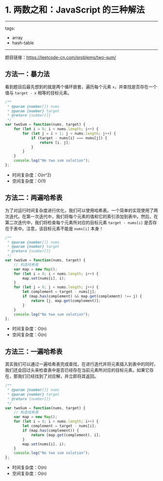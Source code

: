 # 1. 两数之和：JavaScript 的三种解法

---
tags:
  - array
  - hash-table
---

题目链接：https://leetcode-cn.com/problems/two-sum/

## 方法一：暴力法

看到题目后最先想到的就是两个循环嵌套，遍历每个元素 `x`，并查找是否存在一个值与 `target - x` 相等的目标元素。

```js
/**
 * @param {number[]} nums
 * @param {number} target
 * @return {number[]}
 */
var twoSum = function(nums, target) {
    for (let i = 0; i < nums.length; i++) {
        for (let j = i + 1; j < nums.length; j++) {
            if (target - nums[i] === nums[j]) {
                return [i, j];
            }
        }
    }
    console.log("No two sum solution");
};
```

- 时间复杂度：O(n^2)
- 空间复杂度：O(1)


## 方法二：两遍哈希表

为了对运行时间复杂度进行优化，我们可以使用哈希表。一个简单的实现使用了两次迭代。在第一次迭代中，我们将每个元素的值和它的索引添加到表中。然后，在第二次迭代中，我们将检查每个元素所对应的目标元素 `target - nums[i]` 是否存在于表中。注意，该目标元素不能是 `nums[i]` 本身！

```js
/**
 * @param {number[]} nums
 * @param {number} target
 * @return {number[]}
 */
var twoSum = function(nums, target) {
    // 构造哈希表
    var map = new Map();
    for (let i = 0; i < nums.length; i++) {
        map.set(nums[i], i);
    }
    for (let j = 0; j < nums.length; j++) {
        let complement = target - nums[j];
        if (map.has(complement) && map.get(complement) !== j) {
            return [j, map.get(complement)];
        }
    }
    console.log("No two sum solution");
};
```

- 时间复杂度：O(n)
- 空间复杂度：O(n)


## 方法三：一遍哈希表

其实我们可以通过一遍哈希表完成查找，在进行迭代并将元素插入到表中的同时，我们还会回过头来检查表中是否已经存在当前元素所对应的目标元素。如果它存在，那我们已经找到了对应解，并立即将其返回。

```js
/**
 * @param {number[]} nums
 * @param {number} target
 * @return {number[]}
 */
var twoSum = function(nums, target) {
    // 构造哈希表
    var map = new Map();
    for (let i = 0; i < nums.length; i++) {
        let complement = target - nums[i];
        if (map.has(complement)) {
            return [map.get(complement), i];
        }
        map.set(nums[i], i);
    }
    console.log("No two sum solution");
};
```

- 时间复杂度：O(n)
- 空间复杂度：O(n)

